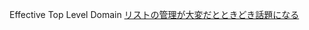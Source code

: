 Effective Top Level Domain
[リストの管理が大変だとときどき話題になる](https://blog.jxck.io/entries/2021-04-21/public-suffix-list.html)
